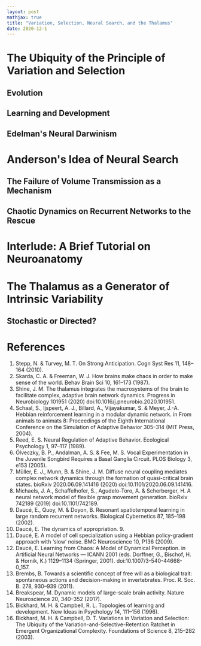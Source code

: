```yaml
---
layout: post
mathjax: true
title: "Variation, Selection, Neural Search, and the Thalamus"
date: 2020-12-1
---
```


# The Ubiquity of the Principle of Variation and Selection

## Evolution

## Learning and Development

## Edelman's Neural Darwinism


# Anderson's Idea of Neural Search

## The Failure of Volume Transmission as a Mechanism

## Chaotic Dynamics on Recurrent Networks to the Rescue


# Interlude: A Brief Tutorial on Neuroanatomy


# The Thalamus as a Generator of Intrinsic Variability

## Stochastic or Directed?


# References 

1. Stepp, N. & Turvey, M. T. On Strong Anticipation. Cogn Syst Res 11, 148–164 (2010).
2. Skarda, C. A. & Freeman, W. J. How brains make chaos in order to make sense of the world. Behav Brain Sci 10, 161–173 (1987).
3. Shine, J. M. The thalamus integrates the macrosystems of the brain to facilitate complex, adaptive brain network dynamics. Progress in Neurobiology 101951 (2020) doi:10.1016/j.pneurobio.2020.101951.
4. Schaal, S., Ijspeert, A. J., Billard, A., Vijayakumar, S. & Meyer, J.-A. Hebbian reinforcement learning in a modular dynamic network. in From animals to animats 8: Proceedings of the Eighth International Conference on the Simulation of Adaptive Behavior 305–314 (MIT Press, 2004).
5. Reed, E. S. Neural Regulation of Adaptive Behavior. Ecological Psychology 1, 97–117 (1989).
6. Ölveczky, B. P., Andalman, A. S. & Fee, M. S. Vocal Experimentation in the Juvenile Songbird Requires a Basal Ganglia Circuit. PLOS Biology 3, e153 (2005).
7. Müller, E. J., Munn, B. & Shine, J. M. Diffuse neural coupling mediates complex network dynamics through the formation of quasi-critical brain states. bioRxiv 2020.06.09.141416 (2020) doi:10.1101/2020.06.09.141416.
8. Michaels, J. A., Schaffelhofer, S., Agudelo-Toro, A. & Scherberger, H. A neural network model of flexible grasp movement generation. bioRxiv 742189 (2019) doi:10.1101/742189.
9. Daucé, E., Quoy, M. & Doyon, B. Resonant spatiotemporal learning in large random recurrent networks. Biological Cybernetics 87, 185–198 (2002).
10. Daucé, E. The dynamics of appropriation. 9.
11. Daucé, E. A model of cell specialization using a Hebbian policy-gradient approach with ‘slow’ noise. BMC Neuroscience 10, P136 (2009).
12. Daucé, E. Learning from Chaos: A Model of Dynamical Perception. in Artificial Neural Networks — ICANN 2001 (eds. Dorffner, G., Bischof, H. & Hornik, K.) 1129–1134 (Springer, 2001). doi:10.1007/3-540-44668-0_157.
13. Brembs, B. Towards a scientific concept of free will as a biological trait: spontaneous actions and decision-making in invertebrates. Proc. R. Soc. B. 278, 930–939 (2011).
14. Breakspear, M. Dynamic models of large-scale brain activity. Nature Neuroscience 20, 340–352 (2017).
15. Bickhard, M. H. & Campbell, R. L. Topologies of learning and development. New Ideas in Psychology 14, 111–156 (1996).
16. Bickhard, M. H. & Campbell, D. T. Variations in Variation and Selection: The Ubiquity of the Variation-and-Selective-Retention Ratchet in Emergent Organizational Complexity. Foundations of Science 8, 215–282 (2003).
